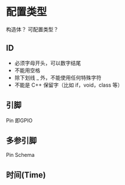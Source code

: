 # 配置类型

构造体？ 可配置类型？

## ID

 - 必须字母开头，可以数字结尾
 - 不能用空格
 - 除下划线 _ 外，不能使用任何特殊字符
 - 不能是 C++ 保留字（比如 if，void，class 等）


## 引脚
Pin 即GPIO


## 多参引脚
Pin Schema


## 时间(Time) 
